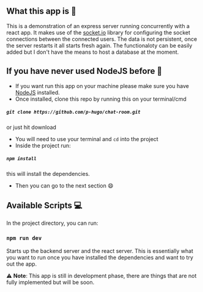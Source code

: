 ## What this app is :rocket:

This is a demonstration of an express server running concurrently with a react app. It makes use of the [socket.io](https://socket.io/) library for configuring the socket connections between the connected users. The data is not persistent, once the server restarts it all starts fresh again. The functionaloty can be easily added but I don't have the means to host a database at the moment.

## If you have never used NodeJS before :thinking:

- If you want run this app on your machine please make sure you have [NodeJS](https://nodejs.org/en/) installed. 
- Once installed, clone this repo by running this on your terminal/cmd
##### `git clone https://github.com/p-hugo/chat-room.git`
 or just hit download
 - You will need to use your terminal and `cd` into the project
 - Inside the project run:
##### `npm install`
this will install the dependencies.
- Then you can go to the next section :smile:

## Available Scripts :computer:

In the project directory, you can run:

### `npm run dev`

Starts up the backend server and the react server. This is essentially what you want to run once you have installed the dependencies and want to try out the app.

:warning: **Note**: This app is still in development phase, there are things that are not fully implemented but will be soon.
